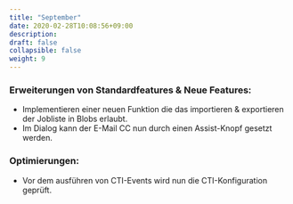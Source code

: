 ```yaml
---
title: "September"
date: 2020-02-28T10:08:56+09:00
description: 
draft: false
collapsible: false
weight: 9
---
```

### Erweiterungen von Standardfeatures & Neue Features:
- Implementieren einer neuen Funktion die das importieren & exportieren der Jobliste in Blobs erlaubt.
- Im Dialog kann der E-Mail CC nun durch einen Assist-Knopf gesetzt werden.



### Optimierungen:
- Vor dem ausführen von CTI-Events wird nun die CTI-Konfiguration geprüft.